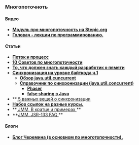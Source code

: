 ### Многопоточноть

#### Видео

- **<a href="https://stepic.org/course/%D0%A0%D0%B0%D0%B7%D1%80%D0%B0%D0%B1%D0%BE%D1%82%D0%BA%D0%B0-%D0%B2%D0%B5%D0%B1-%D1%81%D0%B5%D1%80%D0%B2%D0%B8%D1%81%D0%B0-%D0%BD%D0%B0-Java-%28%D1%87%D0%B0%D1%81%D1%82%D1%8C-2%29-186/syllabus?module=3">Модуль про многопоточность на Stepic.org</a>**
- **<a href="https://habrahabr.ru/company/golovachcourses/blog/256883/"> Головач - лекции по программированию.</a>**

#### Статьи
- **<a href="https://tproger.ru/problems/what-is-the-difference-between-threads-and-processes/">Поток и процесс</a>**
- **<a href="https://habrahabr.ru/post/260953/">10 Советов по многопоточности</a>**
- **<a href="http://rus-linux.net/lib.php?name=/MyLDP/hard/memory/memory.html">То, что должен знать каждый разработик о пямяти</a>**
- **<a href="https://habrahabr.ru/post/143237/">Синхронизация на уровне байткода ч.1</a>**
  - **<a href="https://habrahabr.ru/company/luxoft/blog/157273/">Обзор java.util.cuncurrent</a>**
  - **<a href="https://habrahabr.ru/post/277669/">Справочник по синхронизации (java.util.concurrent)</a>**
    - **<a href="https://habrahabr.ru/post/117185/">Phaser</a>**
    - **<a href="https://habrahabr.ru/post/187752/">false sharing в Java</a>**
- **<a href="http://blog.takipi.com/5-things-you-didnt-know-about-synchronization-in-java-and-scala/"> 5 важных вещей о синхронизации </a>
- **<a href="https://habrahabr.ru/company/golovachcourses/blog/215275/"> Набор ссылок на разные курсы.</a>**
- **<a href="https://habrahabr.ru/post/133981/"> JMM. В кратце и примерах </a> **
- **<a href="https://habrahabr.ru/company/golovachcourses/blog/221133/">JMM. JSR-133 FAQ </a> **
 

#### Блоги
- **<a href="http://dev.cheremin.info/"> Блог Черемина (в основном по многотопочности).</a>**
